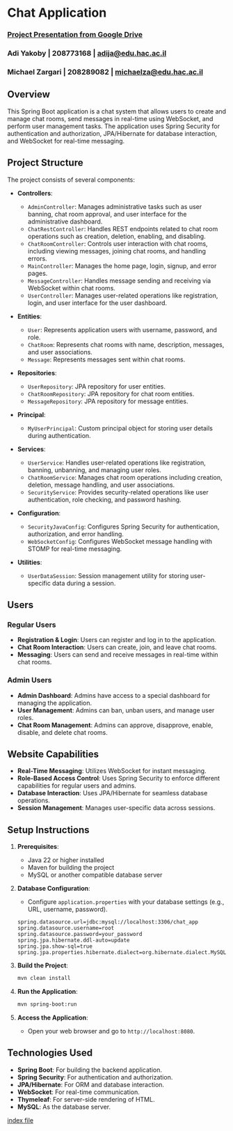 # Chat Application

### [Project Presentation from Google Drive](https://drive.google.com/drive/folders/1Bm6LGDGoH5JreZatmhmDnYwUYJHW-f6U?usp=sharing)
### Adi Yakoby | 208773168 | adija@edu.hac.ac.il
### Michael Zargari | 208289082 | michaelza@edu.hac.ac.il

## Overview

This Spring Boot application is a chat system that allows users to create and manage chat rooms, send messages in real-time using WebSocket, and perform user management tasks. The application uses Spring Security for authentication and authorization, JPA/Hibernate for database interaction, and WebSocket for real-time messaging.

## Project Structure

The project consists of several components:

- **Controllers**:
    - `AdminController`: Manages administrative tasks such as user banning, chat room approval, and user interface for the administrative dashboard.
    - `ChatRestController`: Handles REST endpoints related to chat room operations such as creation, deletion, enabling, and disabling.
    - `ChatRoomController`: Controls user interaction with chat rooms, including viewing messages, joining chat rooms, and handling errors.
    - `MainController`: Manages the home page, login, signup, and error pages.
    - `MessageController`: Handles message sending and receiving via WebSocket within chat rooms.
    - `UserController`: Manages user-related operations like registration, login, and user interface for the user dashboard.

- **Entities**:
    - `User`: Represents application users with username, password, and role.
    - `ChatRoom`: Represents chat rooms with name, description, messages, and user associations.
    - `Message`: Represents messages sent within chat rooms.

- **Repositories**:
    - `UserRepository`: JPA repository for user entities.
    - `ChatRoomRepository`: JPA repository for chat room entities.
    - `MessageRepository`: JPA repository for message entities.

- **Principal**:
    - `MyUserPrincipal`: Custom principal object for storing user details during authentication.

- **Services**:
    - `UserService`: Handles user-related operations like registration, banning, unbanning, and managing user roles.
    - `ChatRoomService`: Manages chat room operations including creation, deletion, message handling, and user associations.
    - `SecurityService`: Provides security-related operations like user authentication, role checking, and password hashing.

- **Configuration**:
    - `SecurityJavaConfig`: Configures Spring Security for authentication, authorization, and error handling.
    - `WebSocketConfig`: Configures WebSocket message handling with STOMP for real-time messaging.

- **Utilities**:
    - `UserDataSession`: Session management utility for storing user-specific data during a session.

## Users

### Regular Users
- **Registration & Login**: Users can register and log in to the application.
- **Chat Room Interaction**: Users can create, join, and leave chat rooms.
- **Messaging**: Users can send and receive messages in real-time within chat rooms.

### Admin Users
- **Admin Dashboard**: Admins have access to a special dashboard for managing the application.
- **User Management**: Admins can ban, unban users, and manage user roles.
- **Chat Room Management**: Admins can approve, disapprove, enable, disable, and delete chat rooms.

## Website Capabilities
- **Real-Time Messaging**: Utilizes WebSocket for instant messaging.
- **Role-Based Access Control**: Uses Spring Security to enforce different capabilities for regular users and admins.
- **Database Interaction**: Uses JPA/Hibernate for seamless database operations.
- **Session Management**: Manages user-specific data across sessions.

## Setup Instructions

1. **Prerequisites**:
    - Java 22 or higher installed
    - Maven for building the project
    - MySQL or another compatible database server

2. **Database Configuration**:
    - Configure `application.properties` with your database settings (e.g., URL, username, password).
    ```properties
    spring.datasource.url=jdbc:mysql://localhost:3306/chat_app
    spring.datasource.username=root
    spring.datasource.password=your_password
    spring.jpa.hibernate.ddl-auto=update
    spring.jpa.show-sql=true
    spring.jpa.properties.hibernate.dialect=org.hibernate.dialect.MySQL5Dialect
    ```

3. **Build the Project**:
    ```bash
    mvn clean install
    ```

4. **Run the Application**:
    ```bash
    mvn spring-boot:run
    ```

5. **Access the Application**:
    - Open your web browser and go to `http://localhost:8080`.

## Technologies Used

- **Spring Boot**: For building the backend application.
- **Spring Security**: For authentication and authorization.
- **JPA/Hibernate**: For ORM and database interaction.
- **WebSocket**: For real-time communication.
- **Thymeleaf**: For server-side rendering of HTML.
- **MySQL**: As the database server.


[index file](doc/index.html)